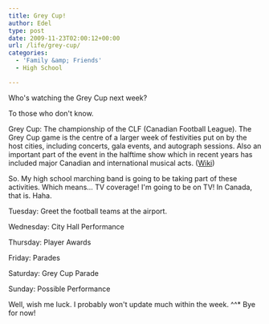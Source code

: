 ```yaml
---
title: Grey Cup!
author: Edel
type: post
date: 2009-11-23T02:00:12+00:00
url: /life/grey-cup/
categories:
  - 'Family &amp; Friends'
  - High School

---
```

Who's watching the Grey Cup next week?

To those who don't know.

Grey Cup: The championship of the CLF (Canadian Football League). The Grey Cup game is the centre of a larger week of festivities put on by the host cities, including concerts, gala events, and autograph sessions. Also an important part of the event in the halftime show which in recent years has included major Canadian and international musical acts. ([Wiki][1])

So. My high school marching band is going to be taking part of these activities. Which means&#8230; TV coverage! I'm going to be on TV! In Canada, that is. Haha.

Tuesday: Greet the football teams at the airport.
  
Wednesday: City Hall Performance
  
Thursday: Player Awards
  
Friday: Parades
  
Saturday: Grey Cup Parade
  
Sunday: Possible Performance

Well, wish me luck. I probably won't update much within the week. ^^* Bye for now!




 [1]: http://en.wikipedia.org/wiki/Grey_Cup